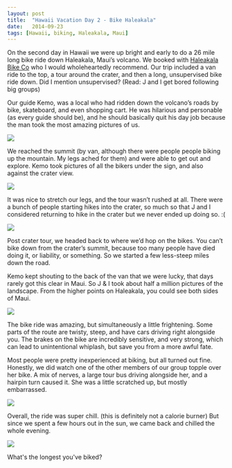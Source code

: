 ```yaml
---
layout: post
title:  "Hawaii Vacation Day 2 - Bike Haleakala"
date:   2014-09-23
tags: [Hawaii, biking, Haleakala, Maui]
---
```


On the second day in Hawaii we were up bright and early to do a 26 mile long bike ride down Haleakala, Maui’s volcano. We booked with [Haleakala Bike Co](http://www.bikemaui.com/) who I would wholeheartedly recommend. Our trip included a van ride to the top, a tour around the crater, and then a long, unsupervised bike ride down. Did I mention unsupervised? (Read: J and I get bored following big groups)

Our guide Kemo, was a local who had ridden down the volcano’s roads by bike, skateboard, and even shopping cart. He was hilarious and personable (as every guide should be), and he should basically quit his day job because the man took the most amazing pictures of us.

![](https://lh6.googleusercontent.com/-YLpt07JEWDc/VB-ogI31ggI/AAAAAAAALVU/UYlXgTuC0Mk/w1062-h708-no/IMG_0711.jpg)

We reached the summit (by van, although there were people people biking up the mountain. My legs ached for them) and were able to get out and explore. Kemo took pictures of all the bikers under the sign, and also against the crater view.

![](https://lh6.googleusercontent.com/-Q7dGrbZR34g/VB-odGoPSaI/AAAAAAAALU4/kVjHq8xsJuw/w1062-h708-no/IMG_0697.jpg)

It was nice to stretch our legs, and the tour wasn’t rushed at all. There were a bunch of people starting hikes into the crater, so much so that J and I considered returning to hike in the crater but we never ended up doing so. :(

![](https://lh6.googleusercontent.com/-vUqCljSsNTY/VB-ogFnFNKI/AAAAAAAALVM/dmZq7yQr17U/w1062-h708-no/IMG_0719.jpg)

Post crater tour, we headed back to where we’d hop on the bikes. You can’t bike down from the crater’s summit, because too many people have died doing it, or liability, or something. So we started a few less-steep miles down the road.

Kemo kept shouting to the back of the van that we were lucky, that days rarely got this clear in Maui. So J & I took about half a million pictures of the landscape. From the higher points on Haleakala, you could see both sides of Maui.

![](https://lh4.googleusercontent.com/-BKfNwXv49lU/VBbeVvmFWlI/AAAAAAAAIXg/J4PHOk860rQ/w955-h716-no/IMG_3145.JPG)

The bike ride was amazing, but simultaneously a little frightening. Some parts of the route are twisty, steep, and have cars driving right alongside you. The brakes on the bike are incredibly sensitive, and very strong, which can lead to unintentional whiplash, but save you from a more awful fate.

Most people were pretty inexperienced at biking, but all turned out fine. Honestly, we did watch one of the other members of our group topple over her bike. A mix of nerves, a large tour bus driving alongside her, and a hairpin turn caused it. She was a little scratched up, but mostly embarrassed. 

![](https://lh3.googleusercontent.com/-AzTYoF7PNuw/VB9ztNjylJI/AAAAAAAAKNg/IMPtZoO-4VI/w1062-h708-no/IMG_0738.JPG)

Overall, the ride was super chill. (this is definitely not a calorie burner) But since we spent a few hours out in the sun, we came back and chilled the whole evening.

![](https://lh5.googleusercontent.com/-pyq7d7jtB48/VB9zjjf67BI/AAAAAAAAKMU/_P-cs2hSHIc/w1062-h708-no/IMG_0730.JPG)

What's the longest you've biked?